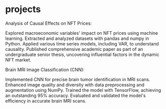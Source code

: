 # projects

Analysis of Causal Effects on NFT Prices:

Explored macroeconomic variables' impact on NFT prices using machine learning.
Extracted and analyzed datasets with pandas and numpy in Python.
Applied various time series models, including VAR, to understand causality.
Published comprehensive academic paper as part of an undergraduate senior thesis, uncovering influential factors in the dynamic NFT market.

Brain MRI Image Classification (CNN):

Implemented CNN for precise brain tumor identification in MRI scans.
Enhanced image quality and diversity with data preprocessing and augmentation using NumPy.
Trained the model with TensorFlow, achieving an outstanding 95% accuracy.
Evaluated and validated the model's efficiency in accurate brain MRI scans.
